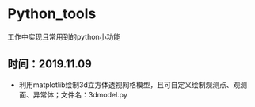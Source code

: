 # Python_tools
工作中实现且常用到的python小功能

## 时间：2019.11.09
- 利用matplotlib绘制3d立方体透视网格模型，且可自定义绘制观测点、观测面、异常体；文件名：3dmodel.py
